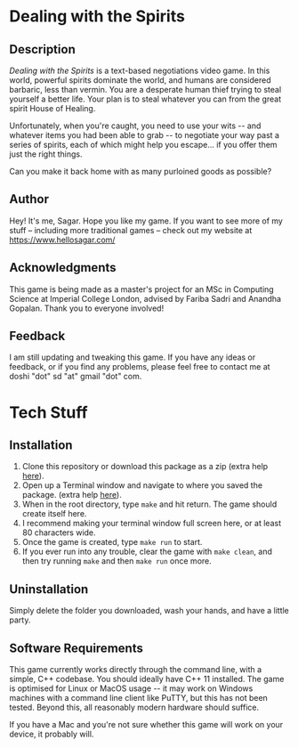 # Dealing with the Spirits

## Description

_Dealing with the Spirits_ is a text-based negotiations video game. In this world, powerful spirits dominate the world, and humans are considered barbaric, less than vermin. You are a desperate human thief trying to steal yourself a better life. Your plan is to steal whatever you can from the great spirit House of Healing.

Unfortunately, when you're caught, you need to use your wits -- and whatever items you had been able to grab -- to negotiate your way past a series of spirits, each of which might help you escape... if you offer them just the right things.

Can you make it back home with as many purloined goods as possible?

## Author
Hey! It's me, Sagar. Hope you like my game. If you want to see more of my stuff – including more traditional games – check out my website at https://www.hellosagar.com/

## Acknowledgments
This game is being made as a master's project for an MSc in Computing Science at Imperial College London, advised by Fariba Sadri and Anandha Gopalan. Thank you to everyone involved!

## Feedback

I am still updating and tweaking this game. If you have any ideas or feedback, or if you find any problems, please feel free to contact me at doshi "dot" sd "at" gmail "dot" com.

# Tech Stuff

## Installation
1. Clone this repository or download this package as a zip (extra help [here](https://help.github.com/articles/cloning-a-repository/)).
1. Open up a Terminal window and navigate to where you saved the package. (extra help [here](https://www.macworld.com/article/2042378/master-the-command-line-navigating-files-and-folders.html)).
1. When in the root directory, type `make` and hit return. The game should create itself here.
1. I recommend making your terminal window full screen here, or at least 80 characters wide.
1. Once the game is created, type `make run` to start.
1. If you ever run into any trouble, clear the game with `make clean`, and then try running `make` and then `make run` once more.

## Uninstallation
Simply delete the folder you downloaded, wash your hands, and have a little party.

## Software Requirements

This game currently works directly through the command line, with a simple, C++ codebase. You should ideally have C++ 11 installed. The game is optimised for Linux or MacOS usage -- it may work on Windows machines with a command line client like PuTTY, but this has not been tested. Beyond this, all reasonably modern hardware should suffice.

If you have a Mac and you're not sure whether this game will work on your device, it probably will.

